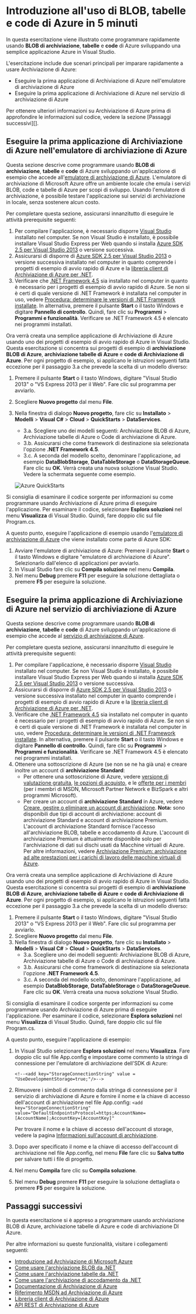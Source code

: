 ﻿<properties 
	pageTitle="Introduzione all'uso di BLOB, tabelle e code di Azure in 5 minuti" 
	description="Informazioni su come imparare rapidamente a usare BLOB, tabelle e code di Microsoft Azure mediante Avvio rapido di Azure e Visual Studio." 
	services="storage" 
	documentationCenter=".net" 
	authors="Selcin" 
	manager="adinah" 
	editor=""/>

<tags 
	ms.service="storage" 
	ms.workload="storage" 
	ms.tgt_pltfrm="na" 
	ms.devlang="dotnet" 
	ms.topic="hero-article" 
	ms.date="02/18/2015" 
	ms.author="selcint"/>

# Introduzione all'uso di BLOB, tabelle e code di Azure in 5 minuti 

In questa esercitazione viene illustrato come programmare rapidamente usando **BLOB di archiviazione**, **tabelle** e **code** di Azure sviluppando una semplice applicazione Azure in Visual Studio. 

L'esercitazione include due scenari principali per imparare rapidamente a usare Archiviazione di Azure:

- Eseguire la prima applicazione di Archiviazione di Azure nell'emulatore di archiviazione di Azure
- Eseguire la prima applicazione di Archiviazione di Azure nel servizio di archiviazione di Azure

Per ottenere ulteriori informazioni su Archiviazione di Azure prima di approfondire le informazioni sul codice, vedere la sezione [Passaggi successivi][].

## Eseguire la prima applicazione di Archiviazione di Azure nell'emulatore di archiviazione di Azure

Questa sezione descrive come programmare usando **BLOB di archiviazione**, **tabelle** e **code** di Azure sviluppando un'applicazione di esempio che accede all'[emulatore di archiviazione di Azure](https://msdn.microsoft.com/library/azure/hh403989.aspx). L'emulatore di archiviazione di Microsoft Azure offre un ambiente locale che emula i servizi BLOB, code e tabelle di Azure per scopi di sviluppo. Usando l'emulatore di archiviazione, è possibile testare l'applicazione sui servizi di archiviazione in locale, senza sostenere alcun costo.

Per completare questa sezione, assicurarsi innanzitutto di eseguire le attività prerequisite seguenti:

1. Per compilare l'applicazione, è necessario disporre [Visual Studio](http://www.visualstudio.com/visual-studio-homepage-vs.aspx) installato nel computer. Se non Visual Studio è installato, è possibile installare Visual Studio Express per Web quando si installa [Azure SDK 2.5 per Visual Studio 2013](http://go.microsoft.com/fwlink/?linkid=324322&clcid=0x409) o versione successiva. 
2. Assicurarsi di disporre di [Azure SDK 2.5 per Visual Studio 2013](http://go.microsoft.com/fwlink/?linkid=324322&clcid=0x409) o versione successiva installato nel computer in quanto comprende i progetti di esempio di avvio rapido di Azure e la [libreria client di Archiviazione di Azure per .NET](https://msdn.microsoft.com/library/azure/wa_storage_30_reference_home.aspx). 
3. Verificare che [.NET Framework 4.5](http://www.microsoft.com/download/details.aspx?id=30653) sia installato nel computer in quanto è necessario per i progetti di esempio di avvio rapido di Azure. Se non si è certi di quale versione di .NET Framework è installata nel computer in uso, vedere [Procedura: determinare le versioni di .NET Framework installate](https://msdn.microsoft.com/vstudio/hh925568.aspx). In alternativa, premere il pulsante **Start** o il tasto Windows e digitare **Pannello di controllo**. Quindi, fare clic su **Programmi** > **Programmi e funzionalità**. Verificare se .NET Framework 4.5 è elencato nei programmi installati.

Ora verrà creata una semplice applicazione di Archiviazione di Azure usando uno dei progetti di esempio di avvio rapido di Azure in Visual Studio. Questa esercitazione si concentra sui progetti di esempio di **archiviazione BLOB di Azure**, **archiviazione tabelle di Azure** e **code di Archiviazione di Azure**. Per ogni progetto di esempio, si applicano le istruzioni seguenti fatta eccezione per il passaggio 3.a che prevede la scelta di un modello diverso:

1. Premere il pulsante **Start** o il tasto Windows, digitare "Visual Studio 2013" o "VS Express 2013 per il Web". Fare clic sul programma per avviarlo.
2. Scegliere **Nuovo progetto** dal menu **File**.
3. Nella finestra di dialogo **Nuovo progetto**, fare clic su **Installato** > **Modelli** > **Visual C#** > **Cloud** > **QuickStarts** > **DataServices**.
	- 3.a. Scegliere uno dei modelli seguenti: Archiviazione BLOB di Azure, Archiviazione tabelle di Azure o Code di archiviazione di Azure. 
	- 3.b. Assicurarsi che come framework di destinazione sia selezionata l'opzione **.NET Framework 4.5**.	
	- 3.c. A seconda del modello scelto, denominare l'applicazione, ad esempio **DataBlobStorage**, **DataTableStorage** o **DataStorageQueue**. Fare clic su **OK**. Verrà creata una nuova soluzione Visual Studio. Vedere la schermata seguente come esempio.
	
	![Azure QuickStarts][Image1]

Si consiglia di esaminare il codice sorgente per informazioni su come programmare usando Archiviazione di Azure prima di eseguire l'applicazione. Per esaminare il codice, selezionare **Esplora soluzioni** nel menu **Visualizza** di Visual Studio. Quindi, fare doppio clic sul file Program.cs. 

A questo punto, eseguire l'applicazione di esempio usando l'[emulatore di archiviazione di Azure](https://msdn.microsoft.com/library/azure/hh403989.aspx) che viene installato come parte di Azure SDK:

1.	Avviare l'emulatore di archiviazione di Azure: Premere il pulsante **Start** o il tasto Windows e digitare "emulatore di archiviazione di Azure". Selezionarlo dall'elenco di applicazioni per avviarlo.
2.	In Visual Studio fare clic su **Compila soluzione** nel menu **Compila**. 
3.	Nel menu **Debug** premere **F11** per eseguire la soluzione dettagliata o premere **F5** per eseguire la soluzione.

## Eseguire la prima applicazione di Archiviazione di Azure nel servizio di archiviazione di Azure
Questa sezione descrive come programmare usando **BLOB di archiviazione**, **tabelle** e **code** di Azure sviluppando un'applicazione di esempio che accede al [servizio di archiviazione di Azure](http://azure.microsoft.com/documentation/services/storage/).

Per completare questa sezione, assicurarsi innanzitutto di eseguire le attività prerequisite seguenti:

1. Per compilare l'applicazione, è necessario disporre [Visual Studio](http://www.visualstudio.com/visual-studio-homepage-vs.aspx) installato nel computer. Se non Visual Studio è installato, è possibile installare Visual Studio Express per Web quando si installa [Azure SDK 2.5 per Visual Studio 2013](http://go.microsoft.com/fwlink/?linkid=324322&clcid=0x409) o versione successiva. 
2. Assicurarsi di disporre di [Azure SDK 2.5 per Visual Studio 2013](http://go.microsoft.com/fwlink/?linkid=324322&clcid=0x409) o versione successiva installato nel computer in quanto comprende i progetti di esempio di avvio rapido di Azure e la [libreria client di Archiviazione di Azure per .NET](https://msdn.microsoft.com/library/azure/wa_storage_30_reference_home.aspx). 
3. Verificare che [.NET Framework 4.5](http://www.microsoft.com/download/details.aspx?id=30653) sia installato nel computer in quanto è necessario per i progetti di esempio di avvio rapido di Azure. Se non si è certi di quale versione di .NET Framework è installata nel computer in uso, vedere [Procedura: determinare le versioni di .NET Framework installate](https://msdn.microsoft.com/vstudio/hh925568.aspx). In alternativa, premere il pulsante **Start** o il tasto Windows e digitare **Pannello di controllo**. Quindi, fare clic su **Programmi** > **Programmi e funzionalità**. Verificare se .NET Framework 4.5 è elencato nei programmi installati.
4.	Ottenere una sottoscrizione di Azure (se non se ne ha già una) e creare inoltre un account di **archiviazione Standard**:
	- Per ottenere una sottoscrizione di Azure, vedere [versione di valutazione gratuita](http://azure.microsoft.com/pricing/free-trial/), [le opzioni di acquisto](http://azure.microsoft.com/pricing/purchase-options/), e le [offerte per i membri](http://azure.microsoft.com/pricing/member-offers/) (per i membri di MSDN, Microsoft Partner Network e BizSpark e altri programmi Microsoft).
	- Per creare un account di **archiviazione Standard** in Azure, vedere [Creare, gestire o eliminare un account di archiviazione](storage-create-storage-account.md). **Nota:** sono disponibili due tipi di account di archiviazione: account di archiviazione Standard e account di archiviazione Premium. L'account di archiviazione Standard fornisce l'accesso all'archiviazione BLOB, tabelle e accodamento di Azure. L'account di archiviazione Premium è attualmente disponibile solo per l'archiviazione di dati sui dischi usati da Macchine virtuali di Azure. Per altre informazioni, vedere [Archiviazione Premium: archiviazione ad alte prestazioni per i carichi di lavoro delle macchine virtuali di Azure](storage-premium-storage-preview-portal.md).

Ora verrà creata una semplice applicazione di Archiviazione di Azure usando uno dei progetti di esempio di avvio rapido di Azure in Visual Studio. Questa esercitazione si concentra sui progetti di esempio di **archiviazione BLOB di Azure**, **archiviazione tabelle di Azure** e **code di Archiviazione di Azure**. Per ogni progetto di esempio, si applicano le istruzioni seguenti fatta eccezione per il passaggio 3.a che prevede la scelta di un modello diverso:

1. Premere il pulsante **Start** o il tasto Windows, digitare "Visual Studio 2013" o "VS Express 2013 per il Web". Fare clic sul programma per avviarlo.
2. Scegliere **Nuovo progetto** dal menu **File**.
3. Nella finestra di dialogo **Nuovo progetto**, fare clic su **Installato** > **Modelli** > **Visual C#** > **Cloud** > **QuickStarts** > **DataServices**.
	- 3.a. Scegliere uno dei modelli seguenti: Archiviazione BLOB di Azure, Archiviazione tabelle di Azure o Code di archiviazione di Azure. 
	- 3.b. Assicurarsi che come framework di destinazione sia selezionata l'opzione **.NET Framework 4.5**.
	- 3.c. A seconda del modello scelto, denominare l'applicazione, ad esempio **DataBlobStorage**, **DataTableStorage** o **DataStorageQueue**. Fare clic su **OK**. Verrà creata una nuova soluzione Visual Studio. 

Si consiglia di esaminare il codice sorgente per informazioni su come programmare usando Archiviazione di Azure prima di eseguire l'applicazione. Per esaminare il codice, selezionare **Esplora soluzioni** nel menu **Visualizza** di Visual Studio. Quindi, fare doppio clic sul file Program.cs. 

A questo punto, eseguire l'applicazione di esempio:

1.	In Visual Studio selezionare **Esplora soluzioni** nel menu **Visualizza**. Fare doppio clic sul file App.config e impostare come commento la stringa di connessione per l'emulatore di archiviazione dell'SDK di Azure: 

	`<!--<add key="StorageConnectionString" value = "UseDevelopmentStorage=true;"/>-->`

2.	Rimuovere i simboli di commento dalla stringa di connessione per il servizio di archiviazione di Azure e fornire il nome e la chiave di accesso dell'account di archiviazione nel file App.config:
	`<add key="StorageConnectionString" value="DefaultEndpointsProtocol=https;AccountName=[AccountName];AccountKey=[AccountKey]"` 

	Per trovare il nome e la chiave di accesso dell'account di storage, vedere la pagina [Informazioni sull'account di archiviazione](storage-whatis-account.md). 

3.	Dopo aver specificato il nome e la chiave di accesso dell'account di archiviazione nel file App.config, nel menu **File** fare clic su **Salva tutto** per salvare tutti i file di progetto. 
4.	Nel menu **Compila** fare clic su **Compila soluzione**. 
5.	Nel menu **Debug** premere **F11** per eseguire la soluzione dettagliata o premere **F5** per eseguire la soluzione.


## Passaggi successivi
In questa esercitazione si è appreso a programmare usando archiviazione BLOB di Azure, archiviazione tabelle di Azure e code di archiviazione DI Azure. 

Per altre informazioni su queste funzionalità, visitare i collegamenti seguenti:

* [Introduzione ad Archiviazione di Microsoft Azure](storage-introduction.md)
* [Come usare l'archiviazione BLOB da .NET](storage-dotnet-how-to-use-blobs.md)
* [Come usare l'archiviazione tabelle da .NET](storage-dotnet-how-to-use-tables.md)
* [Come usare l'archiviazione di accodamento da .NET](storage-dotnet-how-to-use-queues.md)
* [Documentazione di Archiviazione di Azure](http://azure.microsoft.com/documentation/services/storage/)
* [Riferimento MSDN ad Archiviazione di Azure](http://msdn.microsoft.com/library/azure/gg433040.aspx)
* [Libreria client di Archiviazione di Azure](https://msdn.microsoft.com/library/azure/wa_storage_30_reference_home.aspx)
* [API REST di Archiviazione di Azure](https://msdn.microsoft.com/library/azure/dd179355.aspx)

[Image1]: ./media/storage-getting-started-guide/QuickStart.png


<!--HONumber=47-->
